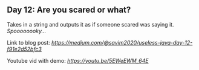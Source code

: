 ## Day 12: Are you scared or what?
Takes in a string and outputs it as if someone scared was saying it. *Spoooooooky...*


Link to blog post: *https://medium.com/@savim2020/useless-java-day-12-f91e2d52bfc3*


Youtube vid with demo: *https://youtu.be/5EWeEWM_64E*